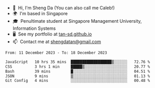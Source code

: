 <!---
tan-sd/tan-sd is a ✨ special ✨ repository because its `README.md` (this file) appears on your GitHub profile.
You can click the Preview link to take a look at your changes.
--->
- 👋  Hi, I'm Sheng Da (You can also call me Caleb!)
- 🌍  I'm based in Singapore
- 🎓  Penultimate student at Singapore Management University, Information Systems
- 🖥️  See my portfolio at [tan-sd.github.io](https://tan-sd.github.io/)
- 📫  Contact me at [shengdatan@gmail.com](mailto:shengdatan@gmail.com)

<!--START_SECTION:waka-->

```txt
From: 11 December 2023 - To: 18 December 2023

JavaScript   10 hrs 35 mins  ██████████████████▒░░░░░░   72.76 %
CSS          3 hrs 1 min     █████▒░░░░░░░░░░░░░░░░░░░   20.77 %
Bash         39 mins         █░░░░░░░░░░░░░░░░░░░░░░░░   04.51 %
JSON         9 mins          ▒░░░░░░░░░░░░░░░░░░░░░░░░   01.13 %
Git Config   4 mins          ░░░░░░░░░░░░░░░░░░░░░░░░░   00.48 %
```

<!--END_SECTION:waka-->
